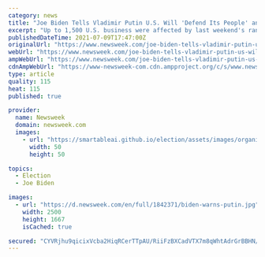 ```yaml
---
category: news
title: "Joe Biden Tells Vladimir Putin U.S. Will 'Defend Its People' and Infrastructure Amid Hacks"
excerpt: "Up to 1,500 U.S. business were affected by last weekend's ransomware attack, which was linked to Russia-based REvil hacking group."
publishedDateTime: 2021-07-09T17:47:00Z
originalUrl: "https://www.newsweek.com/joe-biden-tells-vladimir-putin-us-will-defend-its-people-infrastructure-amid-hacks-1608413"
webUrl: "https://www.newsweek.com/joe-biden-tells-vladimir-putin-us-will-defend-its-people-infrastructure-amid-hacks-1608413"
ampWebUrl: "https://www.newsweek.com/joe-biden-tells-vladimir-putin-us-will-defend-its-people-infrastructure-amid-hacks-1608413?amp=1"
cdnAmpWebUrl: "https://www-newsweek-com.cdn.ampproject.org/c/s/www.newsweek.com/joe-biden-tells-vladimir-putin-us-will-defend-its-people-infrastructure-amid-hacks-1608413?amp=1"
type: article
quality: 115
heat: 115
published: true

provider:
  name: Newsweek
  domain: newsweek.com
  images:
    - url: "https://smartableai.github.io/election/assets/images/organizations/newsweek.com-50x50.jpg"
      width: 50
      height: 50

topics:
  - Election
  - Joe Biden

images:
  - url: "https://d.newsweek.com/en/full/1842371/biden-warns-putin.jpg"
    width: 2500
    height: 1667
    isCached: true

secured: "CYVRjhu9qicixVcba2HiqRCerTTpAU/RiiFzBXCadVTX7m8qWhtAdrGrBBHN/0qeTHpuswBtC7rrcn9wwuGkmgbD7HAOCGDFbEoajueTdKqsM7ahkadbHqwqQnuF/FFGqwemnQ9an1KFnKqZSddotsglz5WpWx75lF/x4rbdSPDeRWBkQhLKj2vQHz5wc1INIsYYs4XXeF6yjJ/slGb0a1I7eGc4EcNPZWgpCDU3LG69bg7QDu1nqXn5zokzeTAuBDDtwRYTc20+fDAVW3H0Ai2l2RMpBDPGpL3ECPRe5+gQaeiC5i3W6dNdinSLnbI7sIq1SBv1GWmPKbMNembLJzS12EUxDt+mrouAeOdWvhw=;qXwDc7sWyP4K3KRCou49+g=="
---
```



